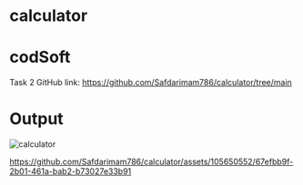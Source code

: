 


# calculator


# codSoft

Task 2
GitHub link: https://github.com/Safdarimam786/calculator/tree/main


# Output

![calculator](https://github.com/Safdarimam786/calculator/assets/105650552/67991ffc-15d5-4161-bc8a-4e9be63f917f)



https://github.com/Safdarimam786/calculator/assets/105650552/67efbb9f-2b01-461a-bab2-b73027e33b91





